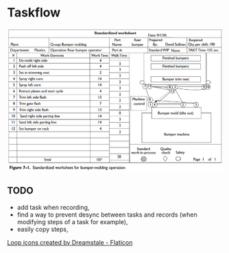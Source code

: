 # Taskflow

![standadized-work](standardized-work.png)

## TODO

- add task when recording,
- find a way to prevent desync between tasks and records (when modifying steps of a task for example),
- easily copy steps,

[Loop icons created by Dreamstale - Flaticon](https://www.flaticon.com/free-icons/loop)
